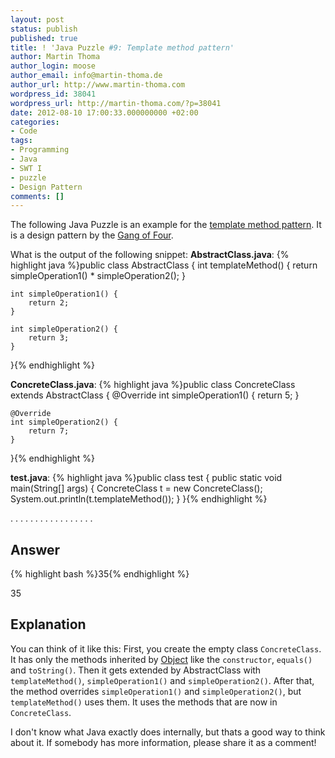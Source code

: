 ```yaml
---
layout: post
status: publish
published: true
title: ! 'Java Puzzle #9: Template method pattern'
author: Martin Thoma
author_login: moose
author_email: info@martin-thoma.de
author_url: http://www.martin-thoma.com
wordpress_id: 38041
wordpress_url: http://martin-thoma.com/?p=38041
date: 2012-08-10 17:00:33.000000000 +02:00
categories:
- Code
tags:
- Programming
- Java
- SWT I
- puzzle
- Design Pattern
comments: []
---
```

The following Java Puzzle is an example for the <a href="http://en.wikipedia.org/wiki/Template_method_pattern">template method pattern</a>. It is a design pattern by the <a href="http://en.wikipedia.org/wiki/Design_Patterns">Gang of Four</a>.

What is the output of the following snippet:
<strong>AbstractClass.java</strong>:
{% highlight java %}public class AbstractClass {
    int templateMethod() {
        return simpleOperation1() * simpleOperation2();
    }

    int simpleOperation1() {
        return 2;
    }

    int simpleOperation2() {
        return 3;
    }
}{% endhighlight %}

<strong>ConcreteClass.java</strong>:
{% highlight java %}public class ConcreteClass extends AbstractClass {
    @Override
    int simpleOperation1() {
        return 5;
    }

    @Override
    int simpleOperation2() {
        return 7;
    }
}{% endhighlight %}

<strong>test.java</strong>:
{% highlight java %}public class test {
    public static void main(String[] args) {
        ConcreteClass t = new ConcreteClass();
        System.out.println(t.templateMethod());
    }
}{% endhighlight %}

.
.
.
.
.
.
.
.
.
.
.
.
.
.
.
.
.

<h2>Answer</h2>
{% highlight bash %}35{% endhighlight %}

35

<h2>Explanation</h2>
You can think of it like this: First, you create the empty class <code>ConcreteClass</code>. It has only the methods inherited by <a href="http://docs.oracle.com/javase/7/docs/api/java/lang/Object.html">Object</a> like the <code>constructor</code>, <code>equals()</code> and <code>toString()</code>. Then it gets extended by AbstractClass with <code>templateMethod()</code>, <code>simpleOperation1()</code> and <code>simpleOperation2()</code>. After that, the method overrides <code>simpleOperation1()</code> and <code>simpleOperation2()</code>, but <code>templateMethod()</code> uses them. It uses the methods that are now in <code>ConcreteClass</code>.

I don't know what Java exactly does internally, but thats a good way to think about it. If somebody has more information, please share it as a comment!
